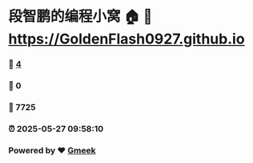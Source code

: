 # 段智鹏的编程小窝 🏠 :link: https://GoldenFlash0927.github.io 
### :page_facing_up: [4](https://GoldenFlash0927.github.io/tag.html) 
### :speech_balloon: 0 
### :hibiscus: 7725 
### :alarm_clock: 2025-05-27 09:58:10 
### Powered by :heart: [Gmeek](https://github.com/Meekdai/Gmeek)
